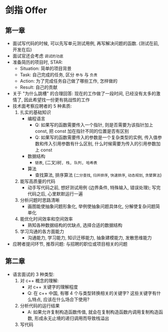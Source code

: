 # 剑指 Offer

## 第一章

- 面试写代码的时候, 可以先写单元测试用例, 再写解决问题的函数. (测试在前, 开发在后)
- 面试官还会考虑 `调试的功底`
- 准备简历的项目时, STAR:
    - Situation: 简单的项目背景
    - Task: 自己完成的任务, 区分 `参与` 与 `负责`
    - Action: 为了完成任务自己做了哪些工作, 怎样做的
    - Result: 自己的贡献
- 关于 "为什么跳槽" 的合理回答: 现在的工作做了一段时间, 已经没有太多的激情了, 因此希望找一份更有挑战性的工作
- 技术面考察应聘者的 5 种素质:
    1. 扎实的基础知识
        - 编程语言
            - Q: 如果写的函数需要传入一个指针, 则是否需要为该指针加上 const, 把 const 加在指针不同的位置是否有区别
            - Q: 如果写的函数需要传入的参数是一个复杂类型的实例, 传入值参数和传入引用参数有什么区别, 什么时候需要为传入的引用参数加上 const
        - 数据结构 
            - `链表`, (二叉)树`, 栈, 队列, 哈希表`
        - 算法
            - 查找算法, 排序算法 (`二分查找`, `归并排序`, `快速排序`, `动态规划`, `贪婪算法`)
    2. 能写高质量的代码
        - 动手写代码之前, 想好测试用例 (边界条件, 特殊输入, 错误处理); 写完代码之后, 心里默默运行一遍
    3. 分析问题时思路清晰
        - 画图能使抽象问题形象化, 举例使抽象问题具体化, 分解使复杂问题简单化
    4. 能优化时间效率和空间效率
        - 熟知各种数据结构的优缺点, 选择合适的数据结构
    5. 学习沟通的各方面能力
        - 沟通能力, 学习能力, 知识迁移能力, 抽象建模能力, 发散思维能力
- 应聘者提问环节, 推荐问题: 与招聘的职位或项目相关的问题

## 第二章

- 语言面试的 3 种类型:
    1. 对 c++ 概念的理解:
        - 对 c++ 关键字的理解程度
        - Q: 在 c++ 中国, 有哪 4 个与类型转换相关的关键字? 这些关键字有什么特点, 应该在什么场合下使用?
    2. 分析代码的运行结果
        - A: 如果允许复制构造函数传值, 就会在复制构造函数内调用复制构造函数, 形成永无止境的递归调用而导致栈溢出
    3. 写代码
